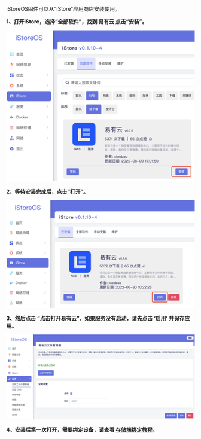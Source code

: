
iStoreOS固件可以从“iStore”应用商店安装使用。

**1、打开iStore，选择“全部软件”，找到 易有云 点击“安装”。**

![png](./istoreos/istoreos1.jpg)

**2、等待安装完成后，点击“打开”。**

![png](./istoreos/istoreos2.jpg)

**3、然后点击 “点击打开易有云”，如果服务没有启动，请先点击 ‘启用’ 并保存应用。**

![png](./istoreos/istoreos3.jpg)

**4、安装后第一次打开，需要绑定设备，请查看 [存储端绑定教程](/zh/guide/linkease_app/bind.md)。**
